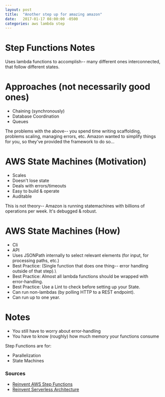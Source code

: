 ```yaml
---
layout: post
title:  "Another step up for amazing amazon"
date:   2017-01-17 08:00:00 -0500
categories: aws lambda step
---
```


# Step Functions Notes

Uses lambda functions to accomplish-- many different ones interconnected, that follow different states.


# Approaches (not necessarily good ones)
  * Chaining (synchronously) 
  * Database Coordination
  * Queues 

The problems with the above-- you spend time writing scaffolding, problems scaling, managing errors, etc.
Amazon wanted to simplify things for you, so they've provided the framework to do so...

# AWS State Machines (Motivation)
  * Scales
  * Doesn't lose state
  * Deals with errors/timeouts
  * Easy to build & operate
  * Auditable

This is not theory-- Amazon is running statemachines with billions of operations per week.  It's debugged & robust.

# AWS State Machines (How)
   * Cli
   * API
   * Uses JSONPath internally to select relevant elements (for input, for processing paths, etc.)
   * Best Practice:  (Single function that does one thing-- error handling outside of that step).\
   * Best Practice:  Almost all lambda functions should be wrapped with error-handling.
   * Best Practice:  Use a Lint to check before setting up your State.	
   * Can run non-lambdas (by polling HTTP to a REST endpoint).
   * Can run up to one year.

# Notes
   * You still have to worry about error-handling
   * You have to know (roughly) how much memory your functions consume

Step Functions are for:

  * Parallelization
  * State Machines
  

### Sources ###
  - [Reinvent AWS Step Functions]
  - [Reinvent Serverless Architecture]

[Reinvent AWS Step Functions]: https://www.youtube.com/watch?v=75MRve4nv8s
[Reinvent Serverless Architecture]: https://www.youtube.com/watch?v=OI_V6OZZkZM

